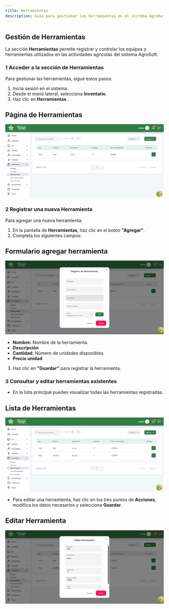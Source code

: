 ```yaml
---
title: Herramientas
description: Guía para gestionar las herramientas en el sistema AgroSoft
---
```


##  Gestión de Herramientas

La sección **Herramientas** permite registrar y controlar los equipos y herramientas utilizados en las actividades agrícolas del sistema AgroSoft.

### 1️ **Acceder a la sección de Herramientas**
Para gestionar las herramientas, sigue estos pasos:
1. Inicia sesión en el sistema.
2. Desde el menú lateral, selecciona **Inventario**.
3. Haz clic en **Herramientas**.

## Página de Herramientas
![Captura página herramientas](../../../../public/herramientaspage.png)

### 2️ **Registrar una nueva Herramienta**
Para agregar una nueva herramienta:
1. En la pantalla de **Herramientas**, haz clic en el botón **"Agregar"**.
2. Completa los siguientes campos:

## Formulario agregar herramienta
![Captura agregar herramienta](../../../../public/herramientasagregar.png)

   - **Nombre:** Nombre de la herramienta.
   - **Descripción**
   - **Cantidad:** Número de unidades disponibles.
   - **Precio unidad** 

3. Haz clic en **"Guardar"** para registrar la herramienta.

### 3️ **Consultar y editar herramientas existentes**
- En la lista principal puedes visualizar todas las herramientas registradas.

## Lista de Herramientas
![Captura listar herramienta](../../../../public/herramientaslistar.png)

- Para editar una herramienta, haz clic en los tres puntos de **Acciones**, modifica los datos necesarios y selecciona **Guardar**.

## Editar Herramienta
![Captura editar herramienta](../../../../public/herramientasaeditar.png)
